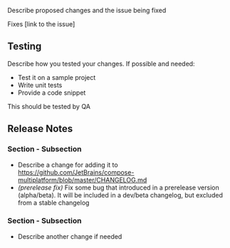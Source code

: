 Describe proposed changes and the issue being fixed

<!-- Optional -->
Fixes [link to the issue]

## Testing
<!-- Optional -->
Describe how you tested your changes. If possible and needed:
- Test it on a sample project
- Write unit tests
- Provide a code snippet

<!-- Optional -->
This should be tested by QA

## Release Notes
<!--
If we definitely shouldn't add Release Notes, add only N/A.

Or enumerate sections, subsections and all changes.

Possible sections:
- Highlights             // major features
- Known Issues           // issues planned to be fixed, with possible workarounds
- Migration Notes        // deprecations, removals, minimal version increases, compatibility changes
- Features               // minor features
- Fixes                  // bug fixes

Possible subsections:
- Multiple Platforms     // any module, 2 or more platform changes
- iOS                    // any module, iOS-only changes
- Desktop                // any module, Desktop-only changes
- Web                    // any module, Web-only changes
- Android                // any module, Android-only changes
- Resources              // specific module, prefer it over the platform ones
- Gradle Plugin          // specific module, prefer it over the platform ones
- Lifecycle              // specific module, prefer it over the platform ones
- Navigation             // specific module, prefer it over the platform ones
-->
### Section - Subsection
- Describe a change for adding it to https://github.com/JetBrains/compose-multiplatform/blob/master/CHANGELOG.md
- _(prerelease fix)_ Fix some bug that introduced in a prerelease version (alpha/beta). It will be included in a dev/beta changelog, but excluded from a stable changelog

### Section - Subsection
- Describe another change if needed
